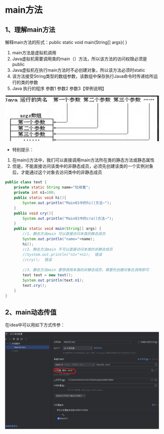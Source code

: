 # main方法

## 1、理解main方法

解释main方法的形式：public static void main(String[] args){ }

1. main方法是虚拟机调用
2. Java虚拟机需要调用类的main（）方法，所以该方法的访问权限必须是public
3. Java虚拟机在执行main方法时不必创建对象，所以该方法必须时static
4. 该方法接受String类型的数组参数，该数组中保存执行Java命令时传递给所运行的类的参数
5. Java 执行的程序 参数1 参数2 参数3【举例说明】

![image-20240113171823494](./assets/image-20240113171823494.png)

+ 特别提示：

1. 在main()方法中，我们可以直接调用main方法所在类的静态方法或静态属性
2. 但是，不能直接访问该类中的非静态成员，必须先创建该类的一个实例对象后，才能通过这个对象去访问类中的非静态成员

```java
public class text {
    private static String name="杜继童";
    private int n1=100;
    public static void hi(){
        System.out.println("Main01中的hi()方法~");
    }
    public void cry(){
        System.out.println("Main01中的cra()方法~");
    }
    public static void main(String[] args) {
        //1、静态方法main 可以直接访问本类的静态成员
        System.out.println("name="+name);
        hi();
        //2、静态方法main 不可以直接访问本类的非静态成员
        //System.out.println("n1="+n1);  错误
        //cry();  错误

        //3、静态方法main 要想调用本类的非静态成员，需要先创建对象在调用即可
        text text = new text();
        System.out.println(text.n1);
        text.cry();
    }
}
```

## 2、main动态传值

在idea中可以用如下方式传参：

![](./assets/image-20240113174745172.png)
